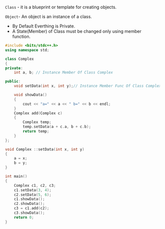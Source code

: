 `Class` - it is a blueprint or template for creating objects.

`Object`- An object is an instance of a class.

- By Default Everthing is Private.
- A State(Member) of Class must be changed only using member function.

```cpp
#include <bits/stdc++.h>
using namespace std;

class Complex
{
private:
    int a, b; // Instance Member Of Class Complex

public:
    void setData(int x, int y);// Instance Member Func Of Class Complex

    void showData()
    {
        cout << "a=" << a << " b=" << b << endl;
    }
    Complex add(Complex c)
    {
        Complex temp;
        temp.setData(a + c.a, b + c.b);
        return temp;
    }
};

void Complex ::setData(int x, int y)
{
    a = x;
    b = y;
}

int main()
{
    Complex c1, c2, c3;
    c1.setData(3, 4);
    c2.setData(5, 6);
    c1.showData();
    c2.showData();
    c3 = c1.add(c2);
    c3.showData();
    return 0;
}
```

